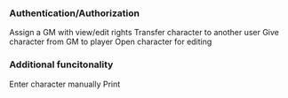 ### Authentication/Authorization
Assign a GM with view/edit rights
Transfer character to another user
Give character from GM to player
Open character for editing

### Additional funcitonality
Enter character manually
Print
